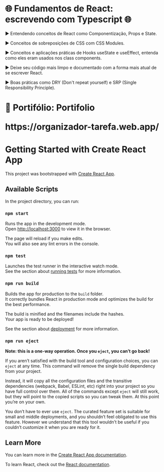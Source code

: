 
<h1>🌐 Fundamentos de React: escrevendo com Typescript 🌐</h1>

<p> ▶ Entendendo conceitos de React como Componentização, Props e State.</p>
<p> ▶ Conceitos de sobreposições de CSS com CSS Modules.</p>
<p> ▶ Conceitos e aplicações práticas de Hooks useState e useEffect, entenda como eles eram usados nos class components.</p>
<p> ▶ Deixe seu código mais limpo e documentado com a forma mais atual de se escrever React.</p>
<p> ▶ Boas práticas como DRY (Don't repeat yourself) e SRP (Single Responsibility Principle).</p>
<h1>📍 Portifólio:</h>
<link rel="stylesheet" href="https://unpkg.com/aos@next/dist/aos.css">Portifolio
<p> https://organizador-tarefa.web.app/ </p></link>

# Getting Started with Create React App

This project was bootstrapped with [Create React App](https://github.com/facebook/create-react-app).

## Available Scripts

In the project directory, you can run:

### `npm start`

Runs the app in the development mode.\
Open [http://localhost:3000](http://localhost:3000) to view it in the browser.

The page will reload if you make edits.\
You will also see any lint errors in the console.

### `npm test`

Launches the test runner in the interactive watch mode.\
See the section about [running tests](https://facebook.github.io/create-react-app/docs/running-tests) for more information.

### `npm run build`

Builds the app for production to the `build` folder.\
It correctly bundles React in production mode and optimizes the build for the best performance.

The build is minified and the filenames include the hashes.\
Your app is ready to be deployed!

See the section about [deployment](https://facebook.github.io/create-react-app/docs/deployment) for more information.

### `npm run eject`

**Note: this is a one-way operation. Once you `eject`, you can’t go back!**

If you aren’t satisfied with the build tool and configuration choices, you can `eject` at any time. This command will remove the single build dependency from your project.

Instead, it will copy all the configuration files and the transitive dependencies (webpack, Babel, ESLint, etc) right into your project so you have full control over them. All of the commands except `eject` will still work, but they will point to the copied scripts so you can tweak them. At this point you’re on your own.

You don’t have to ever use `eject`. The curated feature set is suitable for small and middle deployments, and you shouldn’t feel obligated to use this feature. However we understand that this tool wouldn’t be useful if you couldn’t customize it when you are ready for it.

## Learn More

You can learn more in the [Create React App documentation](https://facebook.github.io/create-react-app/docs/getting-started).

To learn React, check out the [React documentation](https://reactjs.org/).
